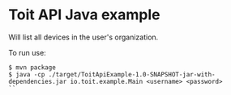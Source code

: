 # Toit API Java example

Will list all devices in the user's organization.

To run use:
```
$ mvn package
$ java -cp ./target/ToitApiExample-1.0-SNAPSHOT-jar-with-dependencies.jar io.toit.example.Main <username> <password>
``
